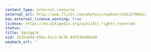 ```yaml
---
content_type: external-resource
external_url: http://www.flickr.com/photos/stephenr/4151278461/
has_external_license_warning: true
license: https://en.wikipedia.org/wiki/All_rights_reserved
status: ''
title: Squiggle
uid: 2b35e4dd-b56a-41c3-9cf6-8dfb3b4d6a50
wayback_url: ''
---
```

